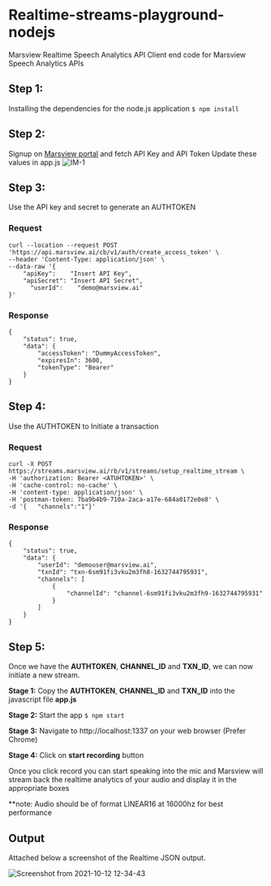 # Realtime-streams-playground-nodejs
Marsview Realtime Speech Analytics API
Client end code for Marsview Speech Analytics APIs

## Step 1:
Installing the dependencies for the node.js application
  ```$ npm install ```

## Step 2:
Signup on [Marsview portal](app.marsview.ai) and fetch API Key and API Token
Update these values in app.js
![IM-1](https://gblobscdn.gitbook.com/assets%2F-MaxSab-_c4clZreM9ft%2F-McUJSnRlslrM7wCcAdb%2F-McUJx4lF7WPJBxCsk4o%2FScreenshot%202021-06-18%20at%207.02.35%20PM.png?alt=media&token=c466bae4-6b04-4b85-b1eb-4ed02a169538)

## Step 3:
Use the API key and secret to generate an AUTHTOKEN

### Request
```
curl --location --request POST 'https://api.marsview.ai/cb/v1/auth/create_access_token' \
--header 'Content-Type: application/json' \
--data-raw '{
    "apiKey":    "Insert API Key",
    "apiSecret": "Insert API Secret",
	  "userId":    "demo@marsview.ai"
}'
```

### Response
```
{
    "status": true,
    "data": {
        "accessToken": "DummyAccessToken",
        "expiresIn": 3600,
        "tokenType": "Bearer"
    }
}
```

## Step 4:
Use the AUTHTOKEN to Initiate a transaction

### Request
```
curl -X POST https://streams.marsview.ai/rb/v1/streams/setup_realtime_stream \
-H 'authorization: Bearer <ATUHTOKEN>' \
-H 'cache-control: no-cache' \
-H 'content-type: application/json' \
-H 'postman-token: 7ba9b4b9-710a-2aca-a17e-684a0172e0e8' \
-d '{	"channels":"1"}'
```
### Response

```
{
    "status": true,
    "data": {
        "userId": "demouser@marsview.ai",
        "txnId": "txn-6sm91fi3vku2m3fh8-1632744795931",
        "channels": [
            {
                "channelId": "channel-6sm91fi3vku2m3fh9-1632744795931"
            }
        ]
    }
}
```
## Step 5:
Once we have the **AUTHTOKEN**, **CHANNEL_ID** and **TXN_ID**, we can now initiate a new stream.
  
  **Stage 1:** Copy the **AUTHTOKEN**, **CHANNEL_ID** and **TXN_ID** into the javascript file **app.js**
  
  **Stage 2:** Start the app
  ```$ npm start```
  
  **Stage 3:** Navigate to http://localhost:1337 on your web browser (Prefer Chrome)
  
  **Stage 4:** Click on **start recording** button
  
 Once you click record you can start speaking into the mic and Marsview will stream back the realtime analytics of your audio and display it in the appropriate boxes
 
 **note: Audio should be of format LINEAR16 at 16000hz for best performance
 
 ## Output
 Attached below a screenshot of the Realtime JSON output.

![Screenshot from 2021-10-12 12-34-43](https://user-images.githubusercontent.com/89686378/136908036-310271cb-52b9-41b2-a719-1feb0dcf1027.png)
